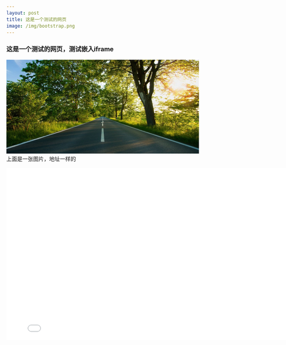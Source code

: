 ```yaml
---
layout: post
title: 这是一个测试的网页
image: /img/bootstrap.png
---
```


### 这是一个测试的网页，测试嵌入iframe

![](/_posts/html/path.jpg)
上面是一张图片，地址一样的

<iframe 
  width="800" 
  height="450"
  src="/_posts/html/test.html" 
  frameborder="0">
</iframe>

